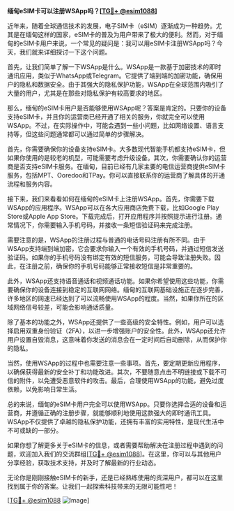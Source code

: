 **缅甸eSIM卡可以注册WSApp吗？[[TG💪+ @esim1088](https://t.me/s/esim1088)]**

近年来，随着全球通信技术的发展，电子SIM卡（eSIM）逐渐成为一种趋势。尤其是在缅甸这样的国家，eSIM卡的普及为用户带来了极大的便利。然而，对于缅甸的eSIM卡用户来说，一个常见的疑问是：我可以用eSIM卡注册WSApp吗？今天，我们就来详细探讨一下这个问题。

首先，让我们简单了解一下WSApp是什么。WSApp是一款基于加密技术的即时通讯应用，类似于WhatsApp或Telegram。它提供了端到端的加密功能，确保用户的隐私和数据安全。由于其强大的隐私保护功能，WSApp在全球范围内吸引了大量的用户，尤其是在那些对隐私保护有较高要求的地区。

那么，缅甸的eSIM卡用户是否能够使用WSApp呢？答案是肯定的。只要你的设备支持eSIM卡，并且你的运营商已经开通了相关的服务，你就完全可以使用WSApp。不过，在实际操作中，可能会遇到一些小问题，比如网络设置、语言支持等，但这些问题通常都可以通过简单的步骤解决。

首先，你需要确保你的设备支持eSIM卡。大多数现代智能手机都支持eSIM卡，但如果你使用的是较老的机型，可能需要考虑升级设备。其次，你需要确认你的运营商是否支持eSIM卡服务。在缅甸，目前已经有几家主要的电信运营商提供eSIM卡服务，包括MPT、Ooredoo和TPay。你可以直接联系你的运营商了解具体的开通流程和服务内容。

接下来，我们来看看如何在缅甸的eSIM卡上注册WSApp。首先，你需要下载WSApp的应用程序。WSApp可以在各大应用商店免费下载，比如Google Play Store或Apple App Store。下载完成后，打开应用程序并按照提示进行注册。通常情况下，你需要输入手机号码，并接收一条短信验证码来完成注册。

需要注意的是，WSApp的注册过程与普通的电话号码注册有所不同。由于WSApp支持端到端加密，它会要求你输入一个有效的手机号码，并通过短信发送验证码。如果你的手机号码没有绑定有效的短信服务，可能会导致注册失败。因此，在注册之前，确保你的手机号码能够正常接收短信是非常重要的。

此外，WSApp还支持语音通话和视频通话功能。如果你希望使用这些功能，你需要确保你的设备连接到稳定的互联网网络。缅甸的互联网基础设施正在逐步完善，许多地区的网速已经达到了可以流畅使用WSApp的程度。当然，如果你所在的区域网络信号较差，可能会影响通话质量。

除了基本的功能之外，WSApp还提供了一些高级的安全特性。例如，用户可以选择启用双重身份验证（2FA），以进一步增强账户的安全性。此外，WSApp还允许用户设置自毁消息，这意味着你发送的消息会在一定时间后自动删除，从而保护你的隐私。

当然，使用WSApp的过程中也需要注意一些事项。首先，要定期更新应用程序，以确保获得最新的安全补丁和功能改进。其次，不要随意点击不明链接或下载不可信的附件，以免遭受恶意软件的攻击。最后，合理使用WSApp的功能，避免过度依赖，以免影响日常生活。

总的来说，缅甸的eSIM卡用户完全可以使用WSApp。只要你选择合适的设备和运营商，并遵循正确的注册步骤，就能够顺利地使用这款强大的即时通讯工具。WSApp不仅提供了卓越的隐私保护功能，还拥有丰富的实用特性，是现代生活中不可或缺的一部分。

如果你想了解更多关于eSIM卡的信息，或者需要帮助解决在注册过程中遇到的问题，欢迎加入我们的交流群组[[TG💪+ @esim1088](https://t.me/s/esim1088)]。在这里，你可以与其他用户分享经验，获取技术支持，并及时了解最新的行业动态。

无论你是刚刚接触eSIM卡的新手，还是已经熟练使用的资深用户，都可以在这里找到属于你的答案。让我们一起探索科技带来的无限可能性吧！

[[TG💪+ @esim1088](https://t.me/s/esim1088) ![Image](https://i.postimg.cc/4NQfJmqS/Snipaste-2025-05-13-00-14-12.png)]